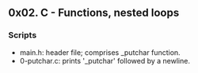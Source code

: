 ## 0x02. C - Functions, nested loops
### Scripts
- main.h: header file; comprises _putchar function.
- 0-putchar.c: prints '_putchar' followed by a newline.


